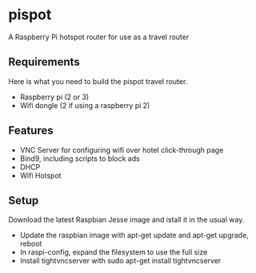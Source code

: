 # pispot
A Raspberry Pi hotspot router for use as a travel router

## Requirements
Here is what you need to build the pispot travel router.
* Raspberry pi (2 or 3)
* Wifi dongle (2 if using a raspberry pi 2)

## Features
* VNC Server for configuring wifi over hotel click-through page
* Bind9, including scripts to block ads
* DHCP
* Wifi Hotspot

## Setup
Download the latest Raspbian Jesse image and istall it in the usual way.
* Update the raspbian image with apt-get update and apt-get upgrade, reboot
* In raspi-config, expand the filesystem to use the full size
* Install tightvncserver with sudo apt-get install tightvncserver
